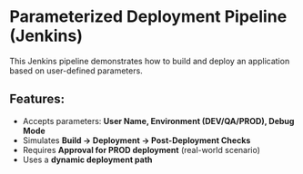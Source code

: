 # Parameterized Deployment Pipeline (Jenkins)

This Jenkins pipeline demonstrates how to build and deploy an application based on user-defined parameters.

## Features:
- Accepts parameters: **User Name, Environment (DEV/QA/PROD), Debug Mode**
- Simulates **Build → Deployment → Post-Deployment Checks**
- Requires **Approval for PROD deployment** (real-world scenario)
- Uses a **dynamic deployment path**
